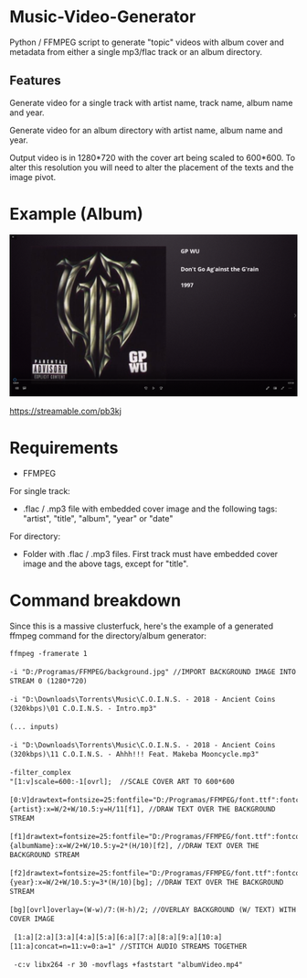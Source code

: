 # Music-Video-Generator
Python / FFMPEG script to generate "topic" videos with album cover and metadata from either a single mp3/flac track or an album directory.

## Features
Generate video for a single track with artist name, track name, album name and year.

Generate video for an album directory with artist name, album name and year.

Output video is in 1280\*720 with the cover art being scaled to 600\*600. To alter this resolution you will need to alter the placement of the texts and the image pivot.

# Example (Album)
![alt text](image.PNG "Logo Title Text 1")

https://streamable.com/pb3kj

# Requirements
- FFMPEG

For single track:

- .flac / .mp3 file with embedded cover image and the following tags: "artist", "title", "album", "year" or "date" 

For directory:
- Folder with .flac / .mp3 files. First track must have embedded cover image and the above tags, except for "title".

# Command breakdown
Since this is a massive clusterfuck, here's the example of a generated ffmpeg command for the directory/album generator:

```
ffmpeg -framerate 1 

-i "D:/Programas/FFMPEG/background.jpg" //IMPORT BACKGROUND IMAGE INTO STREAM 0 (1280*720)

-i "D:\Downloads\Torrents\Music\C.O.I.N.S. - 2018 - Ancient Coins (320kbps)\01 C.O.I.N.S. - Intro.mp3" 

(... inputs)

-i "D:\Downloads\Torrents\Music\C.O.I.N.S. - 2018 - Ancient Coins (320kbps)\11 C.O.I.N.S. - Ahhh!!! Feat. Makeba Mooncycle.mp3" 

-filter_complex
"[1:v]scale=600:-1[ovrl];  //SCALE COVER ART TO 600*600

[0:V]drawtext=fontsize=25:fontfile="D:/Programas/FFMPEG/font.ttf":fontcolor=white:text={artist}:x=W/2+W/10.5:y=H/11[f1], //DRAW TEXT OVER THE BACKGROUND STREAM

[f1]drawtext=fontsize=25:fontfile="D:/Programas/FFMPEG/font.ttf":fontcolor=white:text={albumName}:x=W/2+W/10.5:y=2*(H/10)[f2], //DRAW TEXT OVER THE BACKGROUND STREAM

[f2]drawtext=fontsize=25:fontfile="D:/Programas/FFMPEG/font.ttf":fontcolor=white:text={year}:x=W/2+W/10.5:y=3*(H/10)[bg]; //DRAW TEXT OVER THE BACKGROUND STREAM

[bg][ovrl]overlay=(W-w)/7:(H-h)/2; //OVERLAY BACKGROUND (W/ TEXT) WITH COVER IMAGE

 [1:a][2:a][3:a][4:a][5:a][6:a][7:a][8:a][9:a][10:a][11:a]concat=n=11:v=0:a=1" //STITCH AUDIO STREAMS TOGETHER
 
 -c:v libx264 -r 30 -movflags +faststart "albumVideo.mp4"

```


